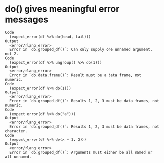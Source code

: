 # do() gives meaningful error messages

    Code
      (expect_error(df %>% do(head, tail)))
    Output
      <error/rlang_error>
      Error in `do.grouped_df()`: Can only supply one unnamed argument, not 2.
    Code
      (expect_error(df %>% ungroup() %>% do(1)))
    Output
      <error/rlang_error>
      Error in `do.data.frame()`: Result must be a data frame, not numeric.
    Code
      (expect_error(df %>% do(1)))
    Output
      <error/rlang_error>
      Error in `do.grouped_df()`: Results 1, 2, 3 must be data frames, not numeric.
    Code
      (expect_error(df %>% do("a")))
    Output
      <error/rlang_error>
      Error in `do.grouped_df()`: Results 1, 2, 3 must be data frames, not character.
    Code
      (expect_error(df %>% do(x = 1, 2)))
    Output
      <error/rlang_error>
      Error in `do.grouped_df()`: Arguments must either be all named or all unnamed.

